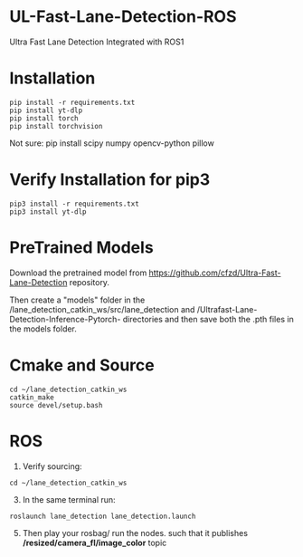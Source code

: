 # UL-Fast-Lane-Detection-ROS
Ultra Fast Lane Detection Integrated with ROS1

# Installation
```
pip install -r requirements.txt
pip install yt-dlp
pip install torch 
pip install torchvision

```
Not sure: pip install scipy numpy opencv-python pillow

# Verify Installation for pip3
```
pip3 install -r requirements.txt
pip3 install yt-dlp

```
# PreTrained Models
Download the pretrained model from https://github.com/cfzd/Ultra-Fast-Lane-Detection repository.

Then create a "models" folder in the /lane_detection_catkin_ws/src/lane_detection and /Ultrafast-Lane-Detection-Inference-Pytorch- directories and then save both the .pth files in the models folder.

# Cmake and Source
```
cd ~/lane_detection_catkin_ws
catkin_make
source devel/setup.bash

```
# ROS
1. Verify sourcing:
```
cd ~/lane_detection_catkin_ws

```
3. In the same terminal run:
```
roslaunch lane_detection lane_detection.launch

```
5. Then play your rosbag/ run the nodes. such that it publishes **/resized/camera_fl/image_color** topic

